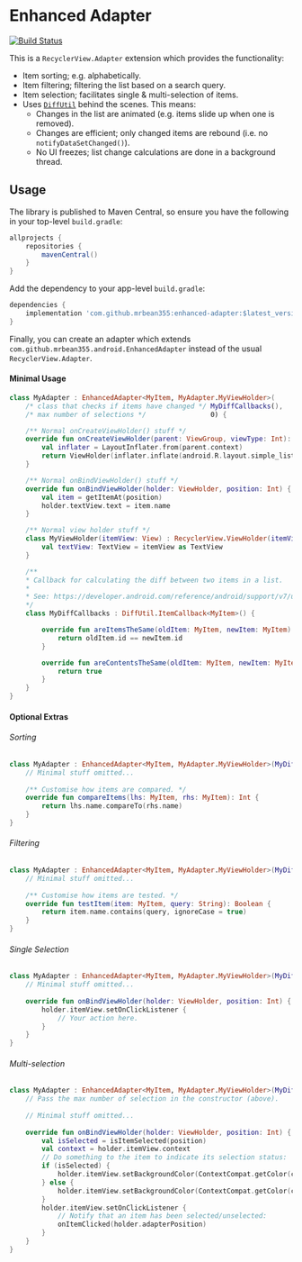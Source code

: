 # Enhanced Adapter

[![Build Status](https://travis-ci.org/MrBean355/enhanced-adapter.svg?branch=master)](https://travis-ci.org/MrBean355/enhanced-adapter)

This is a `RecyclerView.Adapter` extension which provides the functionality:
- Item sorting; e.g. alphabetically.
- Item filtering; filtering the list based on a search query.
- Item selection; facilitates single & multi-selection of items.
- Uses [`DiffUtil`](https://developer.android.com/reference/android/support/v7/util/DiffUtil) behind the scenes. This means:
    - Changes in the list are animated (e.g. items slide up when one is removed).
    - Changes are efficient; only changed items are rebound (i.e. no `notifyDataSetChanged()`).
    - No UI freezes; list change calculations are done in a background thread.
    
## Usage
The library is published to Maven Central, so ensure you have the following in your top-level `build.gradle`:

```groovy
allprojects {
    repositories {
        mavenCentral()
    }
}
```

Add the dependency to your app-level `build.gradle`:

```groovy
dependencies {
    implementation 'com.github.mrbean355:enhanced-adapter:$latest_version'
}
```

Finally, you can create an adapter which extends `com.github.mrbean355.android.EnhancedAdapter` instead of the usual `RecyclerView.Adapter`.

#### Minimal Usage
```kotlin
class MyAdapter : EnhancedAdapter<MyItem, MyAdapter.MyViewHolder>(
    /* class that checks if items have changed */ MyDiffCallbacks(),
    /* max number of selections */                0) {

    /** Normal onCreateViewHolder() stuff */
    override fun onCreateViewHolder(parent: ViewGroup, viewType: Int): ViewHolder {
        val inflater = LayoutInflater.from(parent.context)
        return ViewHolder(inflater.inflate(android.R.layout.simple_list_item_1, parent, false))
    }

    /** Normal onBindViewHolder() stuff */
    override fun onBindViewHolder(holder: ViewHolder, position: Int) {
        val item = getItemAt(position)
        holder.textView.text = item.name
    }

    /** Normal view holder stuff */
    class MyViewHolder(itemView: View) : RecyclerView.ViewHolder(itemView) {
        val textView: TextView = itemView as TextView
    }

    /**
    * Callback for calculating the diff between two items in a list.
    * 
    * See: https://developer.android.com/reference/android/support/v7/util/DiffUtil.ItemCallback
    */
    class MyDiffCallbacks : DiffUtil.ItemCallback<MyItem>() {

        override fun areItemsTheSame(oldItem: MyItem, newItem: MyItem): Boolean {
            return oldItem.id == newItem.id
        }

        override fun areContentsTheSame(oldItem: MyItem, newItem: MyItem): Boolean {
            return true
        }
    }
}
```

#### Optional Extras
###### Sorting
```kotlin
class MyAdapter : EnhancedAdapter<MyItem, MyAdapter.MyViewHolder>(MyDiffCallbacks(), 0) {
    // Minimal stuff omitted...
    
    /** Customise how items are compared. */
    override fun compareItems(lhs: MyItem, rhs: MyItem): Int {
        return lhs.name.compareTo(rhs.name)
    }
}
```

###### Filtering
```kotlin
class MyAdapter : EnhancedAdapter<MyItem, MyAdapter.MyViewHolder>(MyDiffCallbacks(), 0) {
    // Minimal stuff omitted...
    
    /** Customise how items are tested. */
    override fun testItem(item: MyItem, query: String): Boolean {
        return item.name.contains(query, ignoreCase = true)
    }
}
```

###### Single Selection
```kotlin
class MyAdapter : EnhancedAdapter<MyItem, MyAdapter.MyViewHolder>(MyDiffCallbacks(), 0) {
    // Minimal stuff omitted...
    
    override fun onBindViewHolder(holder: ViewHolder, position: Int) {
        holder.itemView.setOnClickListener {
            // Your action here.
        }
    }
}
```

###### Multi-selection
```kotlin
class MyAdapter : EnhancedAdapter<MyItem, MyAdapter.MyViewHolder>(MyDiffCallbacks(), 5) {
    // Pass the max number of selection in the constructor (above).
    
    // Minimal stuff omitted...
    
    override fun onBindViewHolder(holder: ViewHolder, position: Int) {
        val isSelected = isItemSelected(position)
        val context = holder.itemView.context
        // Do something to the item to indicate its selection status:
        if (isSelected) {
            holder.itemView.setBackgroundColor(ContextCompat.getColor(context, R.color.colorAccent))
        } else {
            holder.itemView.setBackgroundColor(ContextCompat.getColor(context, R.color.transparent))
        }
        holder.itemView.setOnClickListener {
            // Notify that an item has been selected/unselected:
            onItemClicked(holder.adapterPosition)
        }
    }
}
```